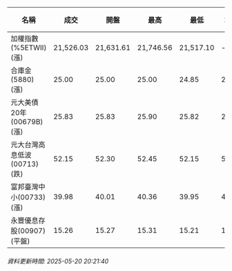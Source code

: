 | 名稱 | 成交 | 開盤 | 最高 | 最低 | 均價 | 成交金額(億) | 昨收 | 漲跌幅 | 漲跌 | 總量 | 昨量 | 振幅 |
| -------- | -------- | -------- | -------- |-------- | -------- | -------- |-------- |-------- |-------- | -------- | -------- |-------- |
|加權指數(%5ETWII) (漲)|21,526.03|21,631.61|21,746.56|21,517.10|-|2,728.43|21,523.83|0.01%|2.20|4,979,321|0|1.07%|
|合庫金(5880) (漲)|25.00|25.00|25.00|24.85|24.95|1.14|24.95|0.20%|0.05|4,569|7,192|0.60%|
|元大美債20年(00679B) (漲)|25.83|25.83|25.90|25.82|25.85|8.56|25.56|1.06%|0.27|33,118|50,021|0.31%|
|元大台灣高息低波(00713) (跌)|52.15|52.30|52.45|52.15|52.25|3.94|52.20|0.10%|0.05|7,545|12,166|0.57%|
|富邦臺灣中小(00733) (漲)|39.98|40.01|40.36|39.95|40.08|0.150|39.92|0.15%|0.06|375|811|1.03%|
|永豐優息存股(00907) (平盤)|15.26|15.27|15.31|15.21|15.28|0.180|15.26|0.00%|0.00|1,176|1,686|0.66%|
###### 資料更新時間: 2025-05-20 20:21:40